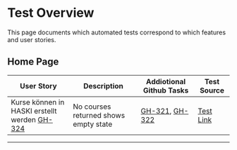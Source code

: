 # Test Overview

This page documents which automated tests correspond to which features and user stories.

## Home Page

| User Story                                                                                             | Description                           | Addiotional Github Tasks                                                                                                           | Test Source                                                                                         |
|--------------------------------------------------------------------------------------------------------|---------------------------------------|------------------------------------------------------------------------------------------------------------------------------------|-----------------------------------------------------------------------------------------------------|
| Kurse können in HASKI erstellt werden [GH-324](https://github.com/HASKI-RAK/HASKI-Frontend/issues/324) | No courses returned shows empty state | [GH-321](https://github.com/HASKI-RAK/HASKI-Frontend/issues/321), [GH-322](https://github.com/HASKI-RAK/HASKI-Frontend/issues/322) | [Test Link](https://github.com/HASKI-RAK/HASKI-Frontend/blob/main/src/pages/Home/Home.test.tsx#L20) |

---
